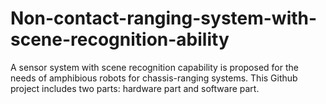 # Non-contact-ranging-system-with-scene-recognition-ability
A sensor system with scene recognition capability is proposed for the needs of amphibious robots for chassis-ranging systems.
This Github project includes two parts: hardware part and software part.
